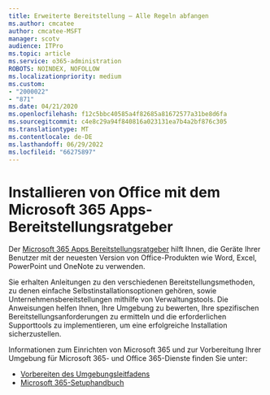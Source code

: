 ```yaml
---
title: Erweiterte Bereitstellung – Alle Regeln abfangen
ms.author: cmcatee
author: cmcatee-MSFT
manager: scotv
audience: ITPro
ms.topic: article
ms.service: o365-administration
ROBOTS: NOINDEX, NOFOLLOW
ms.localizationpriority: medium
ms.custom:
- "2000022"
- "871"
ms.date: 04/21/2020
ms.openlocfilehash: f12c5bbc40585a4f82685a81672577a31be8d6fa
ms.sourcegitcommit: c4e8c29a94f840816a023131ea7b4a2bf876c305
ms.translationtype: MT
ms.contentlocale: de-DE
ms.lasthandoff: 06/29/2022
ms.locfileid: "66275897"
---
```

# <a name="install-office-with-the-microsoft-365-apps-deployment-advisor"></a>Installieren von Office mit dem Microsoft 365 Apps-Bereitstellungsratgeber

Der [Microsoft 365 Apps Bereitstellungsratgeber](https://go.microsoft.com/fwlink/?linkid=2145748) hilft Ihnen, die Geräte Ihrer Benutzer mit der neuesten Version von Office-Produkten wie Word, Excel, PowerPoint und OneNote zu verwenden.
  
Sie erhalten Anleitungen zu den verschiedenen Bereitstellungsmethoden, zu denen einfache Selbstinstallationsoptionen gehören, sowie Unternehmensbereitstellungen mithilfe von Verwaltungstools. Die Anweisungen helfen Ihnen, Ihre Umgebung zu bewerten, Ihre spezifischen Bereitstellungsanforderungen zu ermitteln und die erforderlichen Supporttools zu implementieren, um eine erfolgreiche Installation sicherzustellen.
  
Informationen zum Einrichten von Microsoft 365 und zur Vorbereitung Ihrer Umgebung für Microsoft 365- und Office 365-Dienste finden Sie unter:

- [Vorbereiten des Umgebungsleitfadens](https://go.microsoft.com/fwlink/?linkid=2005213)
- [Microsoft 365-Setuphandbuch](https://go.microsoft.com/fwlink/?linkid=2072646)
